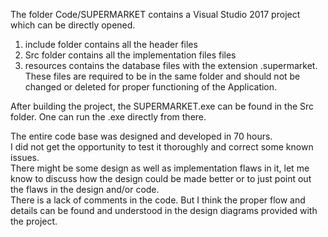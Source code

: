 The folder Code/SUPERMARKET contains a Visual Studio 2017 project which can be directly opened.

1. include folder contains all the header files
2. Src folder contains all the implementation files files
3. resources contains the database files with the extension .supermarket. These files are required to be in the same folder and should not be changed or deleted for proper functioning of the Application.  

After building the project, the SUPERMARKET.exe can be found in the Src folder. One can run the .exe directly from there.  

The entire code base was designed and developed in 70 hours.   
I did not get the opportunity to test it thoroughly and correct some known issues.   
There might be some design as well as implementation flaws in it, let me know to discuss how the design could be made better or to just point out the flaws in the design and/or code.   
There is a lack of comments in the code. But I think the proper flow and details can be found and understood in the design diagrams provided with the project.
